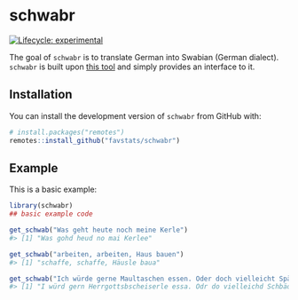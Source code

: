 
<!-- README.md is generated from README.Rmd. Please edit that file -->

# schwabr

<!-- badges: start -->

[![Lifecycle:
experimental](https://img.shields.io/badge/lifecycle-experimental-orange.svg)](https://www.tidyverse.org/lifecycle/#experimental)
<!-- badges: end -->

The goal of `schwabr` is to translate German into Swabian (German
dialect). `schwabr` is built upon [this
tool](https://www.topster.de/deutsch-schwaebisch/) and simply provides
an interface to it.

## Installation

You can install the development version of `schwabr` from GitHub with:

``` r
# install.packages("remotes")
remotes::install_github("favstats/schwabr")
```

## Example

This is a basic example:

``` r
library(schwabr)
## basic example code
```

``` r
get_schwab("Was geht heute noch meine Kerle")
#> [1] "Was gohd heud no mai Kerlee"
```

``` r
get_schwab("arbeiten, arbeiten, Haus bauen")
#> [1] "schaffe, schaffe, Häusle baua"
```

``` r
get_schwab("Ich würde gerne Maultaschen essen. Oder doch vielleicht Spätzle mit Soße.")
#> [1] "I würd gern Herrgottsbscheiserle essa. Odr do vielleichd Schbädzle mid Soße."
```
